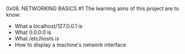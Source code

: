 0x08. NETWORKING BASICS #1
The learning aims of this project are to know:

* What a localhost/127.0.0.1 is
* What 0.0.0.0 is
* What /etc/hosts is
* How to display a machine's network interface
